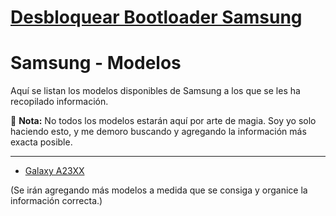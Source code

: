 # [Desbloquear Bootloader Samsung](https://github.com/Andreslan327/LanDroid/blob/main/Dispositivos/Samsung/Desbloquear%20Bootloader%20Samsung.md)

# Samsung - Modelos

Aquí se listan los modelos disponibles de Samsung a los que se les ha recopilado información.

📌 **Nota:** No todos los modelos estarán aquí por arte de magia. Soy yo solo haciendo esto, y me demoro buscando y agregando la información más exacta posible.

---


* [Galaxy A23XX](https://github.com/Andreslan327/LanDroid/blob/main/Dispositivos/Samsung/A23/A23XX.md)

(Se irán agregando más modelos a medida que se consiga y organice la información correcta.)
